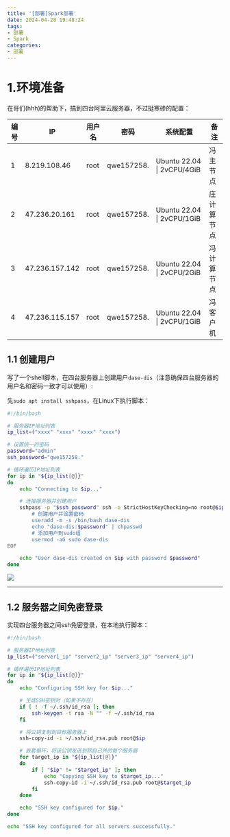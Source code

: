 ```yaml
---
title: '[部署]Spark部署'
date: 2024-04-28 19:48:24
tags: 
- 部署 
- Spark
categories: 
- 部署
---
```


# 1.环境准备

在哥们(hhh)的帮助下，搞到四台阿里云服务器，不过挺寒碜的配置：

| 编号 | IP             | 用户名 | 密码         | 系统配置         | 备注 |
| ---- | -------------- | ------ | ------------ | ------------ | ---- |
| 1    | 8.219.108.46 | root   | qwe157258. | Ubuntu 22.04 \| 2vCPU/4GiB| 冯 主节点  |
| 2    | 47.236.20.161  | root   | qwe157258.   | Ubuntu 22.04 \| 2vCPU/1GiB | 庄 计算节点  |
| 3    | 47.236.157.142 | root   | qwe157258. | Ubuntu 22.04 \| 2vCPU/2GiB| 冯  计算节点 |
| 4    | 47.236.115.157 | root   | qwe157258. | Ubuntu 22.04 \| 2vCPU/1GiB| 冯 客户机  |

## 1.1 创建用户

写了一个shell脚本，在四台服务器上创建用户`dase-dis`（注意确保四台服务器的用户名和密码一致才可以使用）:

先`sudo apt install sshpass`，在Linux下执行脚本：

```sh
#!/bin/bash

# 服务器IP地址列表
ip_list=("xxxx" "xxxx" "xxxx" "xxxx")

# 设置统一的密码
password="admin"
ssh_password="qwe157258."

# 循环遍历IP地址列表
for ip in "${ip_list[@]}"
do
    echo "Connecting to $ip..."

    # 连接服务器并创建用户
    sshpass -p "$ssh_password" ssh -o StrictHostKeyChecking=no root@$ip << EOF
        # 创建用户并设置密码
        useradd -m -s /bin/bash dase-dis
        echo "dase-dis:$password" | chpasswd
        # 添加用户到sudo组
        usermod -aG sudo dase-dis
EOF

    echo "User dase-dis created on $ip with password $password"
done
```

![](https://cdn.jsdelivr.net/gh/oixel64/imgs/imgs/202404282346549.png)

-------------------------------------------

## 1.2 服务器之间免密登录

实现四台服务器之间ssh免密登录，在本地执行脚本：

```sh
#!/bin/bash

# 服务器IP地址列表
ip_list=("server1_ip" "server2_ip" "server3_ip" "server4_ip")

# 循环遍历IP地址列表
for ip in "${ip_list[@]}"
do
    echo "Configuring SSH key for $ip..."

    # 生成SSH密钥对（如果不存在）
    if [ ! -f ~/.ssh/id_rsa ]; then
        ssh-keygen -t rsa -N "" -f ~/.ssh/id_rsa
    fi

    # 将公钥复制到目标服务器上
    ssh-copy-id -i ~/.ssh/id_rsa.pub root@$ip

    # 嵌套循环，将该公钥发送到除自己外的每个服务器
    for target_ip in "${ip_list[@]}"
    do
        if [ "$ip" != "$target_ip" ]; then
            echo "Copying SSH key to $target_ip..."
            ssh-copy-id -i ~/.ssh/id_rsa.pub root@$target_ip
        fi
    done

    echo "SSH key configured for $ip."
done

echo "SSH key configured for all servers successfully."
```
